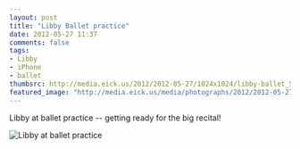 ```yaml
---
layout: post
title: "Libby Ballet practice"
date: 2012-05-27 11:37
comments: false
tags: 
- Libby
- iPhone
- ballet
thumbsrc: http://media.eick.us/2012/2012-05-27/1024x1024/libby-ballet_Snapseed.jpg
featured_image: "http://media.eick.us/media/photographs/2012/2012-05-27/libby-ballet_Snapseed.jpg"
---
```

Libby at ballet practice -- getting ready for the big recital!




![Libby at ballet practice](http://media.eick.us/media/photographs/2012/2012-05-27/libby-ballet_Snapseed.jpg)


